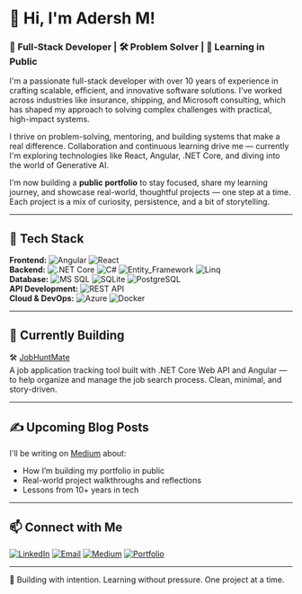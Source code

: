 # 👋 Hi, I'm Adersh M!  
### 🎯 Full-Stack Developer | 🛠️ Problem Solver | 🧠 Learning in Public

I'm a passionate full-stack developer with over 10 years of experience in crafting scalable, efficient, and innovative software solutions. I've worked across industries like insurance, shipping, and Microsoft consulting, which has shaped my approach to solving complex challenges with practical, high-impact systems.

I thrive on problem-solving, mentoring, and building systems that make a real difference. Collaboration and continuous learning drive me — currently I'm exploring technologies like React, Angular, .NET Core, and diving into the world of Generative AI.

I'm now building a **public portfolio** to stay focused, share my learning journey, and showcase real-world, thoughtful projects — one step at a time. Each project is a mix of curiosity, persistence, and a bit of storytelling.

---
## 🔧 Tech Stack  
**Frontend:** ![Angular](https://img.shields.io/badge/Angular-DD0031?style=flat&logo=angular&logoColor=white) ![React](https://img.shields.io/badge/React-20232A?style=flat&logo=react&logoColor=61DAFB)   
**Backend:** ![.NET Core](https://img.shields.io/badge/.NET_Core-512BD4?style=flat&logo=dotnet&logoColor=white) ![C#](https://img.shields.io/badge/C%23-239120?style=flat&logo=unity&logoColor=white) ![Entity_Framework](https://img.shields.io/badge/-Entity_Framework-8C3D65?logo=dotnet&logoColor=white) ![Linq](https://img.shields.io/badge/Linq-8A2BE2)  
**Database:** ![MS SQL](https://img.shields.io/badge/MS_SQL-CC2927?style=flat&logo=microsoft-sql-server&logoColor=white) ![SQLite](https://img.shields.io/badge/SQLite-003B57?style=flat-square&logo=SQLite&logoColor=white) ![PostgreSQL](https://img.shields.io/badge/PostgreSQL-316192?logo=postgresql&logoColor=white)  
**API Development:** ![REST API](https://img.shields.io/badge/REST_API-00B8D9?style=flat&logo=swagger&logoColor=white)  
**Cloud & DevOps:** ![Azure](https://img.shields.io/badge/Azure-0078D4?style=flat&logo=microsoft-azure&logoColor=white) ![Docker](https://img.shields.io/badge/Docker-2496ED?style=flat&logo=docker&logoColor=white)  

---

## 🚀 Currently Building

🛠️ [JobHuntMate](https://github.com/adersh-m/JobHuntMate)  
A job application tracking tool built with .NET Core Web API and Angular — to help organize and manage the job search process. Clean, minimal, and story-driven.

---

## ✍️ Upcoming Blog Posts

I'll be writing on [Medium](https://medium.com/@adersh.008) about:
- How I’m building my portfolio in public
- Real-world project walkthroughs and reflections
- Lessons from 10+ years in tech

---

## 📫 Connect with Me  
[![LinkedIn](https://img.shields.io/badge/LinkedIn-0077B5?style=flat&logo=linkedin&logoColor=white)](https://www.linkedin.com/in/adershm32/) 
[![Email](https://img.shields.io/badge/Email-D14836?style=flat&logo=gmail&logoColor=white)](mailto:adersh.008@gmail.com) 
[![Medium](https://img.shields.io/badge/@Medium-D44836?logoColor=white)](https://medium.com/@adersh.008) 
[![Portfolio](https://img.shields.io/badge/Portfolio-000000?style=flat&logo=github&logoColor=white)](https://adersh-m.github.io/) 

---

🧠 Building with intention. Learning without pressure. One project at a time.

